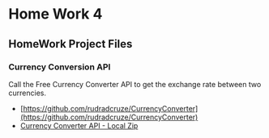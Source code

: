 # Home Work 4

## HomeWork Project Files

### Currency Conversion API

Call the Free Currency Converter API to get the exchange rate between two currencies.

-   [https://github.com/rudradcruze/CurrencyConverter](https://github.com/rudradcruze/CurrencyConverter)
-   [Currency Converter API - Local Zip](CurrencyConvert.zip)
